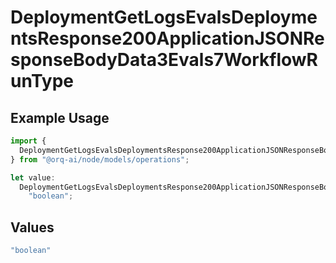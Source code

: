 # DeploymentGetLogsEvalsDeploymentsResponse200ApplicationJSONResponseBodyData3Evals7WorkflowRunType

## Example Usage

```typescript
import {
  DeploymentGetLogsEvalsDeploymentsResponse200ApplicationJSONResponseBodyData3Evals7WorkflowRunType,
} from "@orq-ai/node/models/operations";

let value:
  DeploymentGetLogsEvalsDeploymentsResponse200ApplicationJSONResponseBodyData3Evals7WorkflowRunType =
    "boolean";
```

## Values

```typescript
"boolean"
```